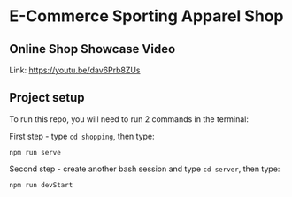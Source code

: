 # E-Commerce Sporting Apparel Shop

## Online Shop Showcase Video
Link: https://youtu.be/dav6Prb8ZUs


## Project setup
To run this repo, you will need to run 2 commands in the terminal:

First step - type `cd shopping`, then type:
```
npm run serve
```

Second step - create another bash session and type `cd server`, then type:
```
npm run devStart
```


